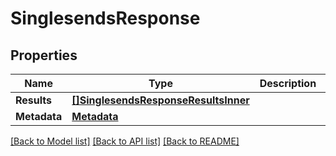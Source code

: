 # SinglesendsResponse

## Properties

Name | Type | Description | Notes
------------ | ------------- | ------------- | -------------
**Results** | [**[]SinglesendsResponseResultsInner**](SinglesendsResponseResultsInner.md) |  |
**Metadata** | [**Metadata**](Metadata.md) |  |

[[Back to Model list]](../README.md#documentation-for-models) [[Back to API list]](../README.md#documentation-for-api-endpoints) [[Back to README]](../README.md)


